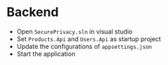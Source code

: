 # Backend

- Open `SecurePrivacy.sln` in visual studio
- Set `Products.Api` and `Users.Api` as startup project
- Update the configurations of `appsettings.json`
- Start the application
